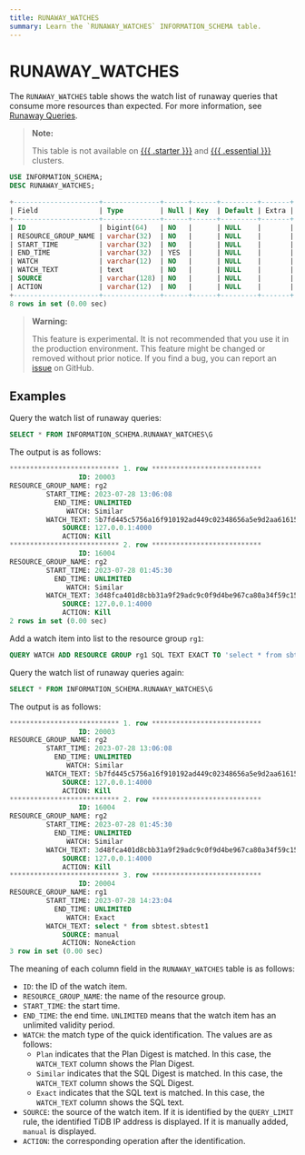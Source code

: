 ```yaml
---
title: RUNAWAY_WATCHES
summary: Learn the `RUNAWAY_WATCHES` INFORMATION_SCHEMA table.
---
```


# RUNAWAY_WATCHES

The `RUNAWAY_WATCHES` table shows the watch list of runaway queries that consume more resources than expected. For more information, see [Runaway Queries](/tidb-resource-control.md#manage-queries-that-consume-more-resources-than-expected-runaway-queries).

> **Note:**
>
> This table is not available on [{{{ .starter }}}](https://docs.pingcap.com/tidbcloud/select-cluster-tier#starter) and [{{{ .essential }}}](https://docs.pingcap.com/tidbcloud/select-cluster-tier#essential) clusters.

```sql
USE INFORMATION_SCHEMA;
DESC RUNAWAY_WATCHES;
```

```sql
+---------------------+--------------+------+------+---------+-------+
| Field               | Type         | Null | Key  | Default | Extra |
+---------------------+--------------+------+------+---------+-------+
| ID                  | bigint(64)   | NO   |      | NULL    |       |
| RESOURCE_GROUP_NAME | varchar(32)  | NO   |      | NULL    |       |
| START_TIME          | varchar(32)  | NO   |      | NULL    |       |
| END_TIME            | varchar(32)  | YES  |      | NULL    |       |
| WATCH               | varchar(12)  | NO   |      | NULL    |       |
| WATCH_TEXT          | text         | NO   |      | NULL    |       |
| SOURCE              | varchar(128) | NO   |      | NULL    |       |
| ACTION              | varchar(12)  | NO   |      | NULL    |       |
+---------------------+--------------+------+------+---------+-------+
8 rows in set (0.00 sec)
```

> **Warning:**
>
> This feature is experimental. It is not recommended that you use it in the production environment. This feature might be changed or removed without prior notice. If you find a bug, you can report an [issue](https://github.com/pingcap/tidb/issues) on GitHub.

## Examples

Query the watch list of runaway queries:

```sql
SELECT * FROM INFORMATION_SCHEMA.RUNAWAY_WATCHES\G
```

The output is as follows:

```sql
*************************** 1. row ***************************
                 ID: 20003
RESOURCE_GROUP_NAME: rg2
         START_TIME: 2023-07-28 13:06:08
           END_TIME: UNLIMITED
              WATCH: Similar
         WATCH_TEXT: 5b7fd445c5756a16f910192ad449c02348656a5e9d2aa61615e6049afbc4a82e
             SOURCE: 127.0.0.1:4000
             ACTION: Kill
*************************** 2. row ***************************
                 ID: 16004
RESOURCE_GROUP_NAME: rg2
         START_TIME: 2023-07-28 01:45:30
           END_TIME: UNLIMITED
              WATCH: Similar
         WATCH_TEXT: 3d48fca401d8cbb31a9f29adc9c0f9d4be967ca80a34f59c15f73af94e000c84
             SOURCE: 127.0.0.1:4000
             ACTION: Kill
2 rows in set (0.00 sec)
```

Add a watch item into list to the resource group `rg1`:

```sql
QUERY WATCH ADD RESOURCE GROUP rg1 SQL TEXT EXACT TO 'select * from sbtest.sbtest1';
```

Query the watch list of runaway queries again:

```sql
SELECT * FROM INFORMATION_SCHEMA.RUNAWAY_WATCHES\G
```

The output is as follows:

```sql
*************************** 1. row ***************************
                 ID: 20003
RESOURCE_GROUP_NAME: rg2
         START_TIME: 2023-07-28 13:06:08
           END_TIME: UNLIMITED
              WATCH: Similar
         WATCH_TEXT: 5b7fd445c5756a16f910192ad449c02348656a5e9d2aa61615e6049afbc4a82e
             SOURCE: 127.0.0.1:4000
             ACTION: Kill
*************************** 2. row ***************************
                 ID: 16004
RESOURCE_GROUP_NAME: rg2
         START_TIME: 2023-07-28 01:45:30
           END_TIME: UNLIMITED
              WATCH: Similar
         WATCH_TEXT: 3d48fca401d8cbb31a9f29adc9c0f9d4be967ca80a34f59c15f73af94e000c84
             SOURCE: 127.0.0.1:4000
             ACTION: Kill
*************************** 3. row ***************************
                 ID: 20004
RESOURCE_GROUP_NAME: rg1
         START_TIME: 2023-07-28 14:23:04
           END_TIME: UNLIMITED
              WATCH: Exact
         WATCH_TEXT: select * from sbtest.sbtest1
             SOURCE: manual
             ACTION: NoneAction
3 row in set (0.00 sec)
```

The meaning of each column field in the `RUNAWAY_WATCHES` table is as follows:

- `ID`: the ID of the watch item.
- `RESOURCE_GROUP_NAME`: the name of the resource group.
- `START_TIME`: the start time.
- `END_TIME`: the end time. `UNLIMITED` means that the watch item has an unlimited validity period.
- `WATCH`: the match type of the quick identification. The values are as follows:
    - `Plan` indicates that the Plan Digest is matched. In this case, the `WATCH_TEXT` column shows the Plan Digest.
    - `Similar` indicates that the SQL Digest is matched. In this case, the `WATCH_TEXT` column shows the SQL Digest.
    - `Exact` indicates that the SQL text is matched. In this case, the `WATCH_TEXT` column shows the SQL text.
- `SOURCE`: the source of the watch item. If it is identified by the `QUERY_LIMIT` rule, the identified TiDB IP address is displayed. If it is manually added, `manual` is displayed.
- `ACTION`: the corresponding operation after the identification.
